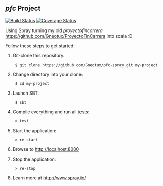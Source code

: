 ## _pfc_ Project

[![Build Status](https://travis-ci.org/spray/spray.png?branch=master)](https://travis-ci.org/Gneotux/pfc-spray)
[![Coverage Status](https://img.shields.io/coveralls/Gneotux/pfc-spray.svg)](https://coveralls.io/r/Gneotux/pfc-spray?branch=master)

Using Spray turning my old _proyectofincarrera_ https://github.com/Gneotux/ProyectoFinCarrera into scala :D

Follow these steps to get started:

1. Git-clone this repository.

        $ git clone https://github.com/Gneotux/pfc-spray.git my-project

2. Change directory into your clone:

        $ cd my-project

3. Launch SBT:

        $ sbt

4. Compile everything and run all tests:

        > test

5. Start the application:

        > re-start

6. Browse to [http://localhost:8080](http://localhost:8080/)

7. Stop the application:

        > re-stop

8. Learn more at http://www.spray.io/

